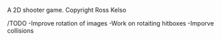 A 2D shooter game. Copyright Ross Kelso

/TODO
-Improve rotation of images
-Work on rotaiting hitboxes
-Imporve collisions
